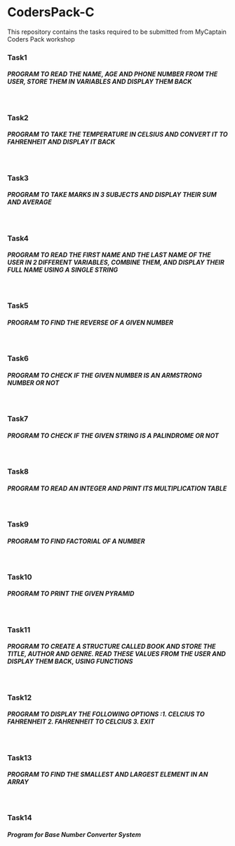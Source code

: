 # CodersPack-C
This repository contains the tasks required to be submitted from MyCaptain Coders Pack workshop<br>
<h3>Task1</h3><h5>PROGRAM TO READ THE NAME, AGE AND PHONE NUMBER FROM THE USER, STORE THEM IN VARIABLES AND DISPLAY THEM BACK</h5><br> 
<h3>Task2</h3><h5>PROGRAM TO TAKE THE TEMPERATURE IN CELSIUS AND CONVERT IT TO FAHRENHEIT AND DISPLAY IT BACK</h5><br> 
<h3>Task3</h3><h5>PROGRAM TO TAKE MARKS IN 3 SUBJECTS AND DISPLAY THEIR SUM AND AVERAGE</h5><br> 
<h3>Task4</h3><h5>PROGRAM TO READ THE FIRST NAME AND THE LAST NAME OF THE USER IN 2 DIFFERENT VARIABLES, COMBINE THEM, AND DISPLAY THEIR FULL NAME USING A SINGLE STRING</h5><br> 
<h3>Task5</h3><h5>PROGRAM TO FIND THE REVERSE OF A GIVEN NUMBER</h5><br> 
<h3>Task6</h3><h5>PROGRAM TO CHECK IF THE GIVEN NUMBER IS AN ARMSTRONG NUMBER OR NOT</h5><br> 
<h3>Task7</h3><h5>PROGRAM TO CHECK IF THE GIVEN STRING IS A PALINDROME OR NOT</h5><br> 
<h3>Task8</h3><h5>PROGRAM TO READ AN INTEGER AND PRINT ITS MULTIPLICATION TABLE</h5><br> 
<h3>Task9</h3><h5>PROGRAM TO FIND FACTORIAL OF A NUMBER</h5><br> 
<h3>Task10</h3><h5>PROGRAM TO PRINT THE GIVEN PYRAMID</h5><br>
<h3>Task11</h3><h5>PROGRAM TO CREATE A STRUCTURE CALLED BOOK AND STORE THE TITLE, AUTHOR AND GENRE. READ THESE VALUES FROM THE USER AND DISPLAY THEM BACK, USING FUNCTIONS</h5><br>
<h3>Task12</h3><h5>PROGRAM TO DISPLAY THE FOLLOWING OPTIONS :1. CELCIUS TO FAHRENHEIT 2. FAHRENHEIT TO CELCIUS 3. EXIT</h5><br>
<h3>Task13</h3><h5>PROGRAM TO FIND THE SMALLEST AND LARGEST ELEMENT IN AN ARRAY</h5><br>
<h3>Task14</h3><h5>Program for Base Number Converter System</h5><br>

